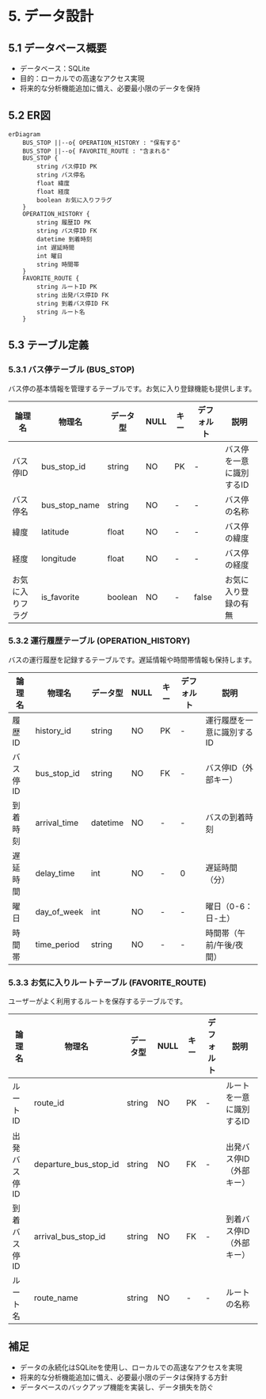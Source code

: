 # 5. データ設計

## 5.1 データベース概要
- データベース：SQLite
- 目的：ローカルでの高速なアクセス実現
- 将来的な分析機能追加に備え、必要最小限のデータを保持

## 5.2 ER図
```mermaid
erDiagram
    BUS_STOP ||--o{ OPERATION_HISTORY : "保有する"
    BUS_STOP ||--o{ FAVORITE_ROUTE : "含まれる"
    BUS_STOP {
        string バス停ID PK
        string バス停名
        float 緯度
        float 経度
        boolean お気に入りフラグ
    }
    OPERATION_HISTORY {
        string 履歴ID PK
        string バス停ID FK
        datetime 到着時刻
        int 遅延時間
        int 曜日
        string 時間帯
    }
    FAVORITE_ROUTE {
        string ルートID PK
        string 出発バス停ID FK
        string 到着バス停ID FK
        string ルート名
    }
```

## 5.3 テーブル定義

### 5.3.1 バス停テーブル (BUS_STOP)
バス停の基本情報を管理するテーブルです。お気に入り登録機能も提供します。

| 論理名 | 物理名 | データ型 | NULL | キー | デフォルト | 説明 |
|--------|--------|----------|------|------|------------|------|
| バス停ID | bus_stop_id | string | NO | PK | - | バス停を一意に識別するID |
| バス停名 | bus_stop_name | string | NO | - | - | バス停の名称 |
| 緯度 | latitude | float | NO | - | - | バス停の緯度 |
| 経度 | longitude | float | NO | - | - | バス停の経度 |
| お気に入りフラグ | is_favorite | boolean | NO | - | false | お気に入り登録の有無 |

### 5.3.2 運行履歴テーブル (OPERATION_HISTORY)
バスの運行履歴を記録するテーブルです。遅延情報や時間帯情報も保持します。

| 論理名 | 物理名 | データ型 | NULL | キー | デフォルト | 説明 |
|--------|--------|----------|------|------|------------|------|
| 履歴ID | history_id | string | NO | PK | - | 運行履歴を一意に識別するID |
| バス停ID | bus_stop_id | string | NO | FK | - | バス停ID（外部キー） |
| 到着時刻 | arrival_time | datetime | NO | - | - | バスの到着時刻 |
| 遅延時間 | delay_time | int | NO | - | 0 | 遅延時間（分） |
| 曜日 | day_of_week | int | NO | - | - | 曜日（0-6：日-土） |
| 時間帯 | time_period | string | NO | - | - | 時間帯（午前/午後/夜間） |

### 5.3.3 お気に入りルートテーブル (FAVORITE_ROUTE)
ユーザーがよく利用するルートを保存するテーブルです。

| 論理名 | 物理名 | データ型 | NULL | キー | デフォルト | 説明 |
|--------|--------|----------|------|------|------------|------|
| ルートID | route_id | string | NO | PK | - | ルートを一意に識別するID |
| 出発バス停ID | departure_bus_stop_id | string | NO | FK | - | 出発バス停ID（外部キー） |
| 到着バス停ID | arrival_bus_stop_id | string | NO | FK | - | 到着バス停ID（外部キー） |
| ルート名 | route_name | string | NO | - | - | ルートの名称 |

## 補足
- データの永続化はSQLiteを使用し、ローカルでの高速なアクセスを実現
- 将来的な分析機能追加に備え、必要最小限のデータは保持する方針
- データベースのバックアップ機能を実装し、データ損失を防ぐ 